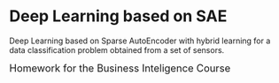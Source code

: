 # Deep Learning based on SAE

Deep Learning based on Sparse AutoEncoder with hybrid learning for a data classification problem obtained from a set of sensors.

<font size=4> Homework for the Business Inteligence Course</font>
